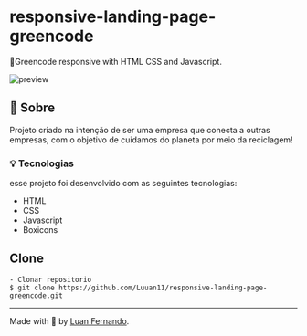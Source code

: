 # responsive-landing-page-greencode
🌱Greencode responsive with HTML CSS and Javascript.

![preview](https://user-images.githubusercontent.com/79935555/233246212-9ff0c9fc-2ecf-48c0-8ed9-1d9b40312662.png)

## 💬 Sobre
Projeto criado na intenção de ser uma empresa que conecta a outras empresas, com o objetivo de cuidamos do planeta por meio da reciclagem!

### 💡 Tecnologias
esse projeto foi desenvolvido com as seguintes tecnologias:

- HTML
- CSS
- Javascript
- Boxicons

## Clone

    - Clonar repositorio 
    $ git clone https://github.com/Luuan11/responsive-landing-page-greencode.git

---
Made with 💜 by [Luan Fernando](https://www.linkedin.com/in/luan-fernando/).
